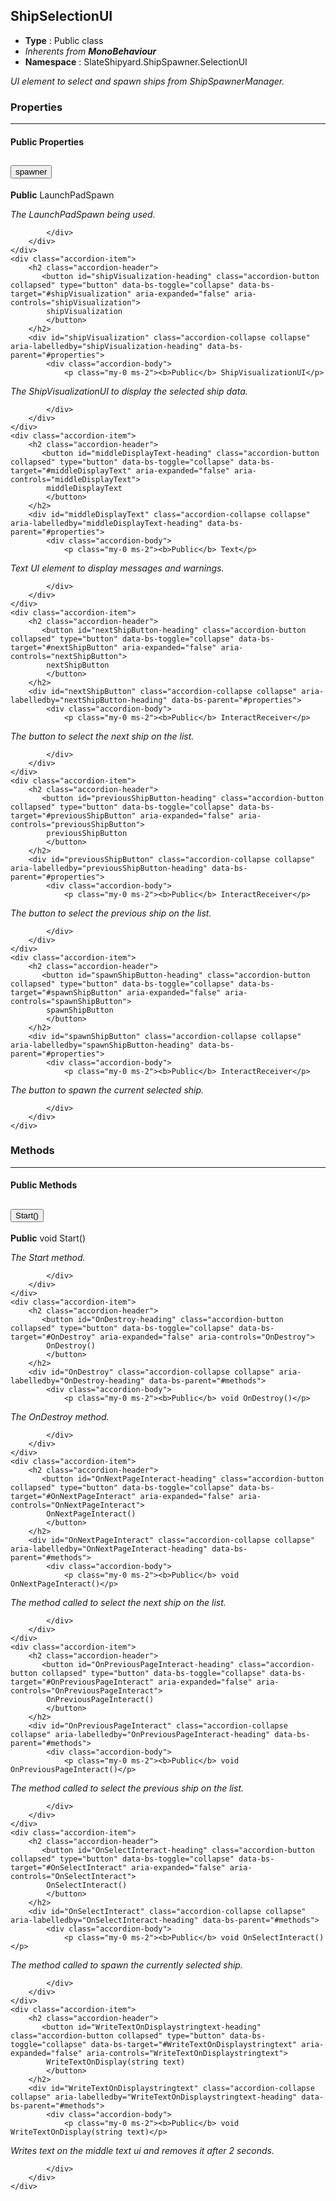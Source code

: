 ## ShipSelectionUI
* **Type** : Public class
* _Inherents from **MonoBehaviour**_ 
* **Namespace** : SlateShipyard.ShipSpawner.SelectionUI

_UI element to select and spawn ships from ShipSpawnerManager._





### Properties

---


#### Public Properties
<div class="accordion" id="properties">
	<div class="accordion-item">
		<h2 class="accordion-header">
           <button id="spawner-heading" class="accordion-button collapsed" type="button" data-bs-toggle="collapse" data-bs-target="#spawner" aria-expanded="false" aria-controls="spawner">
            spawner
			</button>
		</h2>
		<div id="spawner" class="accordion-collapse collapse" aria-labelledby="spawner-heading" data-bs-parent="#properties">
			<div class="accordion-body">
				<p class="my-0 ms-2"><b>Public</b> LaunchPadSpawn</p>
<p class="my-0 ms-2"><i>The LaunchPadSpawn being used.</i></p>
				
				
			</div>
		</div>
	</div>
	<div class="accordion-item">
		<h2 class="accordion-header">
           <button id="shipVisualization-heading" class="accordion-button collapsed" type="button" data-bs-toggle="collapse" data-bs-target="#shipVisualization" aria-expanded="false" aria-controls="shipVisualization">
            shipVisualization
			</button>
		</h2>
		<div id="shipVisualization" class="accordion-collapse collapse" aria-labelledby="shipVisualization-heading" data-bs-parent="#properties">
			<div class="accordion-body">
				<p class="my-0 ms-2"><b>Public</b> ShipVisualizationUI</p>
<p class="my-0 ms-2"><i>The ShipVisualizationUI to display the selected ship data.</i></p>
				
				
			</div>
		</div>
	</div>
	<div class="accordion-item">
		<h2 class="accordion-header">
           <button id="middleDisplayText-heading" class="accordion-button collapsed" type="button" data-bs-toggle="collapse" data-bs-target="#middleDisplayText" aria-expanded="false" aria-controls="middleDisplayText">
            middleDisplayText
			</button>
		</h2>
		<div id="middleDisplayText" class="accordion-collapse collapse" aria-labelledby="middleDisplayText-heading" data-bs-parent="#properties">
			<div class="accordion-body">
				<p class="my-0 ms-2"><b>Public</b> Text</p>
<p class="my-0 ms-2"><i>Text UI element to display messages and warnings.</i></p>
				
				
			</div>
		</div>
	</div>
	<div class="accordion-item">
		<h2 class="accordion-header">
           <button id="nextShipButton-heading" class="accordion-button collapsed" type="button" data-bs-toggle="collapse" data-bs-target="#nextShipButton" aria-expanded="false" aria-controls="nextShipButton">
            nextShipButton
			</button>
		</h2>
		<div id="nextShipButton" class="accordion-collapse collapse" aria-labelledby="nextShipButton-heading" data-bs-parent="#properties">
			<div class="accordion-body">
				<p class="my-0 ms-2"><b>Public</b> InteractReceiver</p>
<p class="my-0 ms-2"><i>The button to select the next ship on the list.</i></p>
				
				
			</div>
		</div>
	</div>
	<div class="accordion-item">
		<h2 class="accordion-header">
           <button id="previousShipButton-heading" class="accordion-button collapsed" type="button" data-bs-toggle="collapse" data-bs-target="#previousShipButton" aria-expanded="false" aria-controls="previousShipButton">
            previousShipButton
			</button>
		</h2>
		<div id="previousShipButton" class="accordion-collapse collapse" aria-labelledby="previousShipButton-heading" data-bs-parent="#properties">
			<div class="accordion-body">
				<p class="my-0 ms-2"><b>Public</b> InteractReceiver</p>
<p class="my-0 ms-2"><i>The button to select the previous ship on the list.</i></p>
				
				
			</div>
		</div>
	</div>
	<div class="accordion-item">
		<h2 class="accordion-header">
           <button id="spawnShipButton-heading" class="accordion-button collapsed" type="button" data-bs-toggle="collapse" data-bs-target="#spawnShipButton" aria-expanded="false" aria-controls="spawnShipButton">
            spawnShipButton
			</button>
		</h2>
		<div id="spawnShipButton" class="accordion-collapse collapse" aria-labelledby="spawnShipButton-heading" data-bs-parent="#properties">
			<div class="accordion-body">
				<p class="my-0 ms-2"><b>Public</b> InteractReceiver</p>
<p class="my-0 ms-2"><i>The button to spawn the current selected ship.</i></p>
				
				
			</div>
		</div>
	</div>
</div>



### Methods

---


#### Public Methods
<div class="accordion" id="methods">
	<div class="accordion-item">
		<h2 class="accordion-header">
           <button id="Start-heading" class="accordion-button collapsed" type="button" data-bs-toggle="collapse" data-bs-target="#Start" aria-expanded="false" aria-controls="Start">
            Start()
			</button>
		</h2>
		<div id="Start" class="accordion-collapse collapse" aria-labelledby="Start-heading" data-bs-parent="#methods">
			<div class="accordion-body">
				<p class="my-0 ms-2"><b>Public</b> void Start()</p>
<p class="my-0 ms-2"><i>The Start method.</i></p>
				
				
			</div>
		</div>
	</div>
	<div class="accordion-item">
		<h2 class="accordion-header">
           <button id="OnDestroy-heading" class="accordion-button collapsed" type="button" data-bs-toggle="collapse" data-bs-target="#OnDestroy" aria-expanded="false" aria-controls="OnDestroy">
            OnDestroy()
			</button>
		</h2>
		<div id="OnDestroy" class="accordion-collapse collapse" aria-labelledby="OnDestroy-heading" data-bs-parent="#methods">
			<div class="accordion-body">
				<p class="my-0 ms-2"><b>Public</b> void OnDestroy()</p>
<p class="my-0 ms-2"><i>The OnDestroy method.</i></p>
				
				
			</div>
		</div>
	</div>
	<div class="accordion-item">
		<h2 class="accordion-header">
           <button id="OnNextPageInteract-heading" class="accordion-button collapsed" type="button" data-bs-toggle="collapse" data-bs-target="#OnNextPageInteract" aria-expanded="false" aria-controls="OnNextPageInteract">
            OnNextPageInteract()
			</button>
		</h2>
		<div id="OnNextPageInteract" class="accordion-collapse collapse" aria-labelledby="OnNextPageInteract-heading" data-bs-parent="#methods">
			<div class="accordion-body">
				<p class="my-0 ms-2"><b>Public</b> void OnNextPageInteract()</p>
<p class="my-0 ms-2"><i>The method called to select the next ship on the list.</i></p>
				
				
			</div>
		</div>
	</div>
	<div class="accordion-item">
		<h2 class="accordion-header">
           <button id="OnPreviousPageInteract-heading" class="accordion-button collapsed" type="button" data-bs-toggle="collapse" data-bs-target="#OnPreviousPageInteract" aria-expanded="false" aria-controls="OnPreviousPageInteract">
            OnPreviousPageInteract()
			</button>
		</h2>
		<div id="OnPreviousPageInteract" class="accordion-collapse collapse" aria-labelledby="OnPreviousPageInteract-heading" data-bs-parent="#methods">
			<div class="accordion-body">
				<p class="my-0 ms-2"><b>Public</b> void OnPreviousPageInteract()</p>
<p class="my-0 ms-2"><i>The method called to select the previous ship on the list.</i></p>
				
				
			</div>
		</div>
	</div>
	<div class="accordion-item">
		<h2 class="accordion-header">
           <button id="OnSelectInteract-heading" class="accordion-button collapsed" type="button" data-bs-toggle="collapse" data-bs-target="#OnSelectInteract" aria-expanded="false" aria-controls="OnSelectInteract">
            OnSelectInteract()
			</button>
		</h2>
		<div id="OnSelectInteract" class="accordion-collapse collapse" aria-labelledby="OnSelectInteract-heading" data-bs-parent="#methods">
			<div class="accordion-body">
				<p class="my-0 ms-2"><b>Public</b> void OnSelectInteract()</p>
<p class="my-0 ms-2"><i>The method called to spawn the currently selected ship.</i></p>
				
				
			</div>
		</div>
	</div>
	<div class="accordion-item">
		<h2 class="accordion-header">
           <button id="WriteTextOnDisplaystringtext-heading" class="accordion-button collapsed" type="button" data-bs-toggle="collapse" data-bs-target="#WriteTextOnDisplaystringtext" aria-expanded="false" aria-controls="WriteTextOnDisplaystringtext">
            WriteTextOnDisplay(string text)
			</button>
		</h2>
		<div id="WriteTextOnDisplaystringtext" class="accordion-collapse collapse" aria-labelledby="WriteTextOnDisplaystringtext-heading" data-bs-parent="#methods">
			<div class="accordion-body">
				<p class="my-0 ms-2"><b>Public</b> void WriteTextOnDisplay(string text)</p>
<p class="my-0 ms-2"><i>Writes text on the middle text ui and removes it after 2 seconds.</i></p>
				
				
			</div>
		</div>
	</div>
</div>


